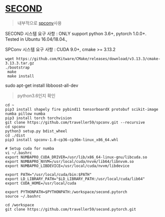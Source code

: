 # [SECOND](https://github.com/traveller59/second.pytorch)

> 내부적으로 [spconv](https://github.com/traveller59/spconv)사용

SECOND 시스템 요구 사항 : ONLY support python 3.6+, pytorch 1.0.0+. Tested in Ubuntu 16.04/18.04., 

SPConv 시스템 요구 사항 : CUDA 9.0+, cmake >= 3.13.2

```
wget https://github.com/Kitware/CMake/releases/download/v3.13.3/cmake-3.13.3.tar.gz
./bootstrap
 make
 make install
```

sudo apt-get install libboost-all-dev


> python3.6인지 확인 

```
cd ~
pip3 install shapely fire pybind11 tensorboardX protobuf scikit-image numba pillow numba
pip3 install torch torchvision
git clone https://github.com/traveller59/spconv.git --recursive
cd spconv
python3 setup.py bdist_wheel
cd ./dist
pip3 install spconv-1.0-cp36-cp36m-linux_x86_64.whl

# Setup cuda for numba
vi ~/.bashrc
export NUMBAPRO_CUDA_DRIVER=/usr/lib/x86_64-linux-gnu/libcuda.so
export NUMBAPRO_NVVM=/usr/local/cuda/nvvm/lib64/libnvvm.so
export NUMBAPRO_LIBDEVICE=/usr/local/cuda/nvvm/libdevice

export PATH="/usr/local/cuda/bin:$PATH"  
export LD_LIBRARY_PATH="$LD_LIBRARY_PATH:/usr/local/cuda/lib64"
export CUDA_HOME=/usr/local/cuda

export PYTHONPATH=$PYTHONPATH:/workspace/second.pytorch
source ~/.bashrc

cd /workspace
git clone https://github.com/traveller59/second.pytorch.git
```


